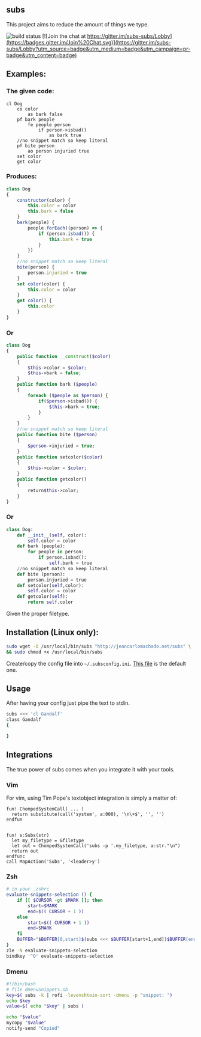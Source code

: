 ## subs

This project aims to reduce the amount of things we type.

![build status](https://travis-ci.org/jeanCarloMachado/subs.svg?branch=master)
[![Join the chat at https://gitter.im/subs-subs/Lobby](https://badges.gitter.im/Join%20Chat.svg)](https://gitter.im/subs-subs/Lobby?utm_source=badge&utm_medium=badge&utm_campaign=pr-badge&utm_content=badge)


## Examples:
### The given code:

```
cl Dog
    co color
        as bark false
    pf bark people
        fe people person
            if person->isbad()
                as bark true
    //no snippet match so keep literal
    pf bite person
        ao person injuried true
    set color
    get color
```

### Produces:


```javascript
class Dog
{
    constructor(color) {
        this.color = color
        this.bark = false
    }
    bark(people) {
        people.forEach((person) => {
            if (person.isbad()) {
                this.bark = true
            }
        })
    }
    //no snippet match so keep literal
    bite(person) {
        person.injuried = true
    }
    set color(color) {
        this.color = color
    }
    get color() {
        this.color
    }
}
```

### Or

```php
class Dog
{
    public function __construct($color)
    {
        $this->color = $color;
        $this->bark = false;
    }
    public function bark ($people)
    {
        foreach ($people as $person) {
            if($person->isbad()) {
                $this->bark = true;
            }
        }
    }
    //no snippet match so keep literal
    public function bite ($person)
    {
        $person->injuried = true;
    }
    public function setcolor($color)
    {
        $this->color = $color;
    }
    public function getcolor()
    {
        return$this->color;
    }
}
```

### Or


```python
class Dog:
    def __init__(self, color):
        self.color = color
    def bark (people):
        for people in person:
            if person.isbad():
                self.bark = true
    //no snippet match so keep literal
    def bite (person):
        person.injuried = true
    def setcolor(self,color):
        self.color = color
    def getcolor(self):
        return self.color
```


Given the proper filetype.


## Installation (Linux only):

```sh
sudo wget -O /usr/local/bin/subs "http://jeancarlomachado.net/subs" \
&& sudo chmod +x /usr/local/bin/subs

```

Create/copy the config file  into `~/.subsconfig.ini`. [This file](https://raw.githubusercontent.com/jeanCarloMachado/subs/master/EXAMPLE.subsconfig.ini) is the default
one.



## Usage

After having your config just pipe the text to stdin.

```sh
subs <<< 'cl Gandalf'
class Gandalf
{

}
```


## Integrations

The true power of subs comes when you integrate it with your tools.


### Vim

For vim, using Tim Pope's textobject integration is simply a matter of:

```vimscript
fun! ChompedSystemCall( ... )
  return substitute(call('system', a:000), '\n\+$', '', '')
endfun


fun! s:Subs(str)
  let my_filetype = &filetype
  let out = ChompedSystemCall('subs -p '.my_filetype, a:str."\n")
  return out
endfunc
call MapAction('Subs', '<leader>y')
```

### Zsh


```sh
# in your .zshrc
evaluate-snippets-selection () {
    if [[ $CURSOR -gt $MARK ]]; then
        start=$MARK
        end=$(( CURSOR + 1 ))
    else
        start=$(( CURSOR + 1 ))
        end=$MARK
    fi
    BUFFER="$BUFFER[0,start]$(subs <<< $BUFFER[start+1,end])$BUFFER[end+1,-1]"
}
zle -N evaluate-snippets-selection
bindkey '^O' evaluate-snippets-selection
```


### Dmenu

```sh
#!/bin/bash
# file dmenuSnippets.sh
key=$( subs -k | rofi -levenshtein-sort -dmenu -p "snippet: ")
echo $key
value=$( echo "$key" | subs )

echo "$value"
mycopy "$value"
notify-send "Copied"
```
